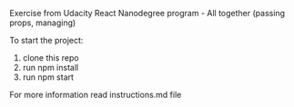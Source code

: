 Exercise from Udacity React Nanodegree program - All together (passing props, managing)

To start the project:

1. clone this repo
2. run npm install
3. run npm start

For more information read instructions.md file